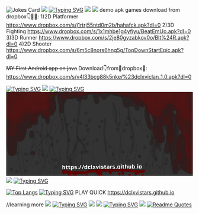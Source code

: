 ![Jokes Card](https://readme-jokes.vercel.app/api)
![](https://github.com/dclxviclan/happynewyearfemopresentapkgame/blob/main/Media_221228_025641.gif)
[![Typing SVG](https://readme-typing-svg.herokuapp.com?font=Fira+Code&pause=1000&color=52FF98&width=435&lines=where+i+can+find+u👽+hint)](https://git.io/typing-svg)
![](https://github.com/dclxviclan/happynewyearfemopresentapkgame/blob/main/miniGif_20221228031320.gif)
![](https://github.com/dclxviclan/happynewyearfemopresentapkgame/blob/main/miniGif_20221228095246.gif)
demo apk games download from dropbox👇👋💬:
1)2D Platformer https://www.dropbox.com/s/j1rtrj55ntd0m2b/hahafck.apk?dl=0
2)3D Fighting https://www.dropbox.com/s/1x1mhbe1g4yfiyu/BeatEmUo.apk?dl=0
3)3D Runner https://www.dropbox.com/s/2je80gyzabkov0o/Blt%24R.apk?dl=0
4)2D Shooter https://www.dropbox.com/s/6m5c8nors6hng5g/TopDownStartEpic.apk?dl=0

~~MY First Android app on java~~ Download👇from🤚dropbox💬:
https://www.dropbox.com/s/v4l33bcg88k5nke/%23dclxviclan_1.0.apk?dl=0

[![Typing SVG](https://readme-typing-svg.herokuapp.com?font=Fira+Code&pause=1000&width=435&lines=hello+⚠️🤖+howu+💬+jump+quickly)](https://git.io/typing-svg)
![](https://github.com/dclxviclan/happynewyearfemopresentapkgame/blob/main/Media_221211_122319.gif)
[![Typing SVG](https://readme-typing-svg.herokuapp.com?font=Fira+Code&pause=1000&width=435&lines=white+rabbit+find👀+truth+jump+quickly)](https://git.io/typing-svg)
![](https://github.com/dclxviclan/FatalErrors/blob/main/Media_221228_070944.gif)
![](https://github.com/dclxviclan/FatalErrors/blob/main/miniGif_20221226043903.gif)
[![Typing SVG](https://readme-typing-svg.herokuapp.com?font=Fira+Code&pause=1000&width=435&lines=dclxviclan+network+game+studio+🤳🌐👽+for🤳🌐🎮)](https://git.io/typing-svg)


[![Top Langs](https://github-readme-stats.vercel.app/api/top-langs/?username=dclxviclan)](https://github.com/dclxviclan/github-readme-stats)
[![Typing SVG](https://readme-typing-svg.herokuapp.com?font=Fira+Code&pause=2000&width=450&lines=PLAY+NOW+🎃🎁+w🧞‍♂️💦+jump+quickly)](https://git.io/typing-svg)
PLAY QUICK https://dclxvistars.github.io
<!---
dclxviclan/dclxviclan is a ✨ special ✨ repository because its `README.md` (this file) appears on your GitHub profile.
You can click the Preview link to take a look at your changes.
--->
//learning more
![](https://github.com/dclxviclan/FatalErrors/blob/main/Media_221219_173639.gif)
[![Typing SVG](https://readme-typing-svg.herokuapp.com?font=Fira+Code&pause=4000&width=535&lines=ALL+LIFE+!$+.demo💤+jump+quickly)](https://git.io/typing-svg)
![](https://github.com/dclxviclan/FatalErrors/blob/main/miniGif_20221128001409.gif)
![](https://github-profile-summary-cards.vercel.app/api/cards/productive-time?username=dclxviclan&theme=solarized_dark)
[![Typing SVG](https://readme-typing-svg.herokuapp.com?font=Fira+Code&pause=1000&width=500&lines=and+MAIN+:Hello+₩0rld!🦸‍♂️+jump+quickly)](https://git.io/typing-svg)
![](https://github.com/dclxviclan/FatalErrors/blob/main/20221226_042919.gif)
[![Readme Quotes](https://quotes-github-readme.vercel.app/api?type=horizontal&theme=dark)](https://github.com/piyushsuthar/github-readme-quotes)


